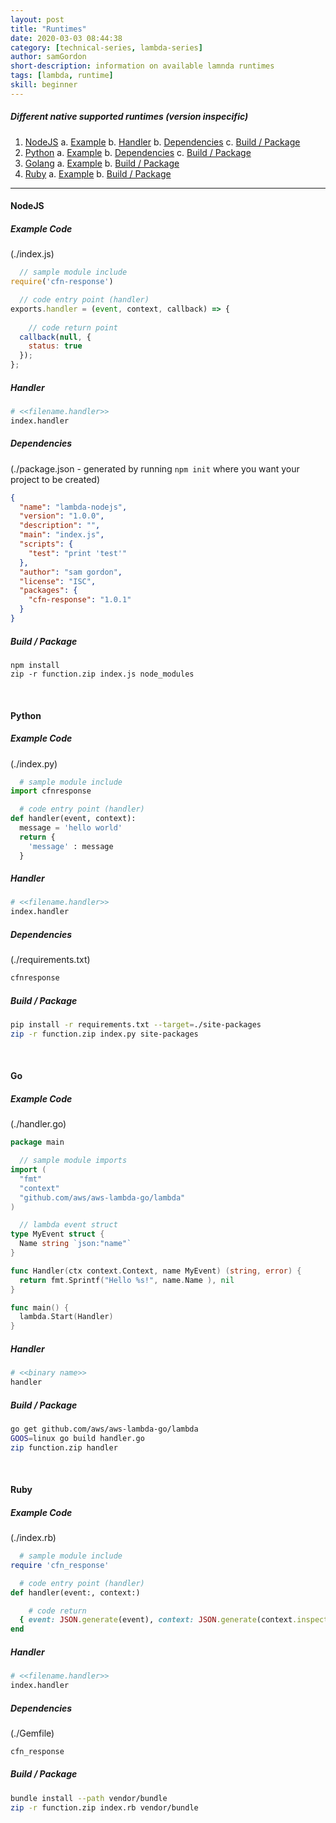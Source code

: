 ```yaml
---
layout: post
title: "Runtimes"
date: 2020-03-03 08:44:38
category: [technical-series, lambda-series]
author: samGordon
short-description: information on available lamnda runtimes
tags: [lambda, runtime]
skill: beginner
---
```


##### Different native supported runtimes (version inspecific)
1. [NodeJS](#nodejs)
  a. [Example](#nodejs-example)
  b. [Handler](#nodejs-handler)
  b. [Dependencies](#nodejs-depencies)
  c. [Build / Package](#nodejs-build-package)
2. [Python](#python)
  a. [Example](#python-example)
  b. [Dependencies](#python-dependencies)
  c. [Build / Package](#python-build-package)
3. [Golang](#golang)
  a. [Example](#go-example)
  b. [Build / Package](#go-build-package)
4. [Ruby](#ruby)
  a. [Example](#ruby-example)
  b. [Build / Package](#ruby-build-package)

---

#### NodeJS

<a name = "nodejs-example"></a>
##### Example Code

(./index.js)
```javascript
  // sample module include
require('cfn-response')

  // code entry point (handler)
exports.handler = (event, context, callback) => {
  
    // code return point
  callback(null, {
    status: true
  });
};
```

<a name = "nodejs-handler"></a>
##### Handler

```sh
# <<filename.handler>>
index.handler
```

<a name = "nodejs-dependencies"></a>
##### Dependencies

(./package.json - generated by running `npm init` where you want your project to be created)
```json
{
  "name": "lambda-nodejs",
  "version": "1.0.0",
  "description": "",
  "main": "index.js",
  "scripts": {
    "test": "print 'test'"
  },
  "author": "sam gordon",
  "license": "ISC",
  "packages": {
    "cfn-response": "1.0.1"
  }
}
```

<a name = "nodejs-build-package"></a>
##### Build / Package

```
npm install
zip -r function.zip index.js node_modules
```

<br>

#### Python

<a name = "python-example"></a>
##### Example Code

(./index.py)
```python
  # sample module include
import cfnresponse

  # code entry point (handler)
def handler(event, context):
  message = 'hello world'    
  return {
    'message' : message
  }  
```

<a name = "python-handler"></a>
##### Handler

```sh
# <<filename.handler>>
index.handler
```

<a name = "python-dependencies"></a>
##### Dependencies

(./requirements.txt)
```sh
cfnresponse
```

<a name = "python-build-package"></a>
##### Build / Package

```sh
pip install -r requirements.txt --target=./site-packages
zip -r function.zip index.py site-packages
```

<br>

<a name = "golang"></a>
#### Go

<a name = "go-example"></a>
##### Example Code

(./handler.go)
```go
package main

  // sample module imports
import (
  "fmt"
  "context"
  "github.com/aws/aws-lambda-go/lambda"
)

  // lambda event struct
type MyEvent struct {
  Name string `json:"name"`
}

func Handler(ctx context.Context, name MyEvent) (string, error) {
  return fmt.Sprintf("Hello %s!", name.Name ), nil
}

func main() {
  lambda.Start(Handler)
}
```

<a name = "go-handler"></a>
##### Handler

```sh
# <<binary name>>
handler
```

<a name = "go-build"></a>
##### Build / Package

```sh
go get github.com/aws/aws-lambda-go/lambda
GOOS=linux go build handler.go
zip function.zip handler
```

<br>

#### Ruby

<a name = "ruby-example"></a>
##### Example Code

(./index.rb)
```ruby
  # sample module include
require 'cfn_response'

  # code entry point (handler)
def handler(event:, context:)

    # code return
  { event: JSON.generate(event), context: JSON.generate(context.inspect) }
end
```

<a name = "ruby-handler"></a>
##### Handler

```sh
# <<filename.handler>>
index.handler
```

<a name = "ruby-dependencies"></a>
##### Dependencies

(./Gemfile)
```sh
cfn_response
```

<a name = "ruby-build-package"></a>
##### Build / Package

```sh
bundle install --path vendor/bundle
zip -r function.zip index.rb vendor/bundle
```
